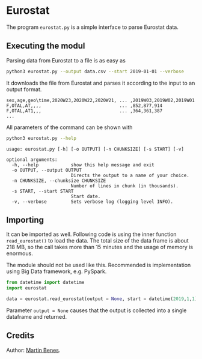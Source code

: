 # Eurostat

The program `eurostat.py` is a simple interface to parse Eurostat data.

## Executing the modul

Parsing data from Eurostat to a file is as easy as

```bash
python3 eurostat.py --output data.csv --start 2019-01-01 --verbose
```

It downloads the file from Eurostat and parses it according to the input to an output format.

```
sex,age,geo\time,2020W23,2020W22,2020W21, ... ,2019W03,2019W02,2019W01
F,OTAL,AT,,,,                             ... ,852,877,914
F,OTAL,AT1,,,                             ... ,364,361,387
...
```

All parameters of the command can be shown with

```bash
python3 eurostat.py --help
```

```
usage: eurostat.py [-h] [-o OUTPUT] [-n CHUNKSIZE] [-s START] [-v]

optional arguments:
  -h, --help            show this help message and exit
  -o OUTPUT, --output OUTPUT
                        Directs the output to a name of your choice.
  -n CHUNKSIZE, --chunksize CHUNKSIZE
                        Number of lines in chunk (in thousands).
  -s START, --start START
                        Start date.
  -v, --verbose         Sets verbose log (logging level INFO).
```

## Importing

It can be imported as well. Following code is using the inner function `read_eurostat()` to load the data. The total size of the data frame is about 218 MB, so the call takes more than 15 minutes and the usage of memory is enormous.

The module should not be used like this. Recommended is implementation using Big Data framework, e.g. PySpark.

```python
from datetime import datetime
import eurostat

data = eurostat.read_eurostat(output = None, start = datetime(2019,1,1))
```

Parameter `output = None` causes that the output is collected into a single dataframe and returned.

## Credits

Author: [Martin Benes](https://www.github.com/martinbenes1996).